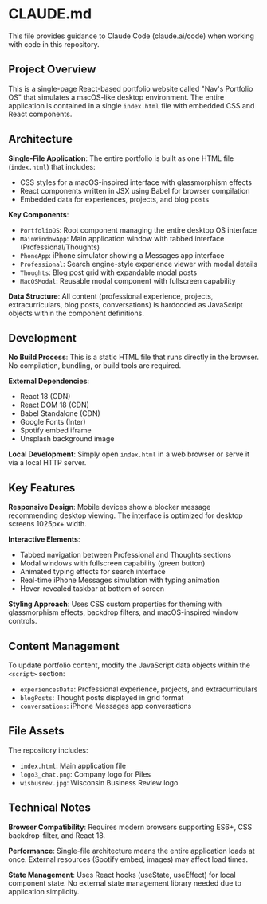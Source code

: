 # CLAUDE.md

This file provides guidance to Claude Code (claude.ai/code) when working with code in this repository.

## Project Overview

This is a single-page React-based portfolio website called "Nav's Portfolio OS" that simulates a macOS-like desktop environment. The entire application is contained in a single `index.html` file with embedded CSS and React components.

## Architecture

**Single-File Application**: The entire portfolio is built as one HTML file (`index.html`) that includes:
- CSS styles for a macOS-inspired interface with glassmorphism effects
- React components written in JSX using Babel for browser compilation
- Embedded data for experiences, projects, and blog posts

**Key Components**:
- `PortfolioOS`: Root component managing the entire desktop OS interface
- `MainWindowApp`: Main application window with tabbed interface (Professional/Thoughts)
- `PhoneApp`: iPhone simulator showing a Messages app interface
- `Professional`: Search engine-style experience viewer with modal details
- `Thoughts`: Blog post grid with expandable modal posts
- `MacOSModal`: Reusable modal component with fullscreen capability

**Data Structure**: All content (professional experience, projects, extracurriculars, blog posts, conversations) is hardcoded as JavaScript objects within the component definitions.

## Development

**No Build Process**: This is a static HTML file that runs directly in the browser. No compilation, bundling, or build tools are required.

**External Dependencies**:
- React 18 (CDN)
- React DOM 18 (CDN) 
- Babel Standalone (CDN)
- Google Fonts (Inter)
- Spotify embed iframe
- Unsplash background image

**Local Development**: Simply open `index.html` in a web browser or serve it via a local HTTP server.

## Key Features

**Responsive Design**: Mobile devices show a blocker message recommending desktop viewing. The interface is optimized for desktop screens 1025px+ width.

**Interactive Elements**:
- Tabbed navigation between Professional and Thoughts sections
- Modal windows with fullscreen capability (green button)
- Animated typing effects for search interface
- Real-time iPhone Messages simulation with typing animation
- Hover-revealed taskbar at bottom of screen

**Styling Approach**: Uses CSS custom properties for theming with glassmorphism effects, backdrop filters, and macOS-inspired window controls.

## Content Management

To update portfolio content, modify the JavaScript data objects within the `<script>` section:
- `experiencesData`: Professional experience, projects, and extracurriculars
- `blogPosts`: Thought posts displayed in grid format
- `conversations`: iPhone Messages app conversations

## File Assets

The repository includes:
- `index.html`: Main application file
- `logo3_chat.png`: Company logo for Piles
- `wisbusrev.jpg`: Wisconsin Business Review logo

## Technical Notes

**Browser Compatibility**: Requires modern browsers supporting ES6+, CSS backdrop-filter, and React 18.

**Performance**: Single-file architecture means the entire application loads at once. External resources (Spotify embed, images) may affect load times.

**State Management**: Uses React hooks (useState, useEffect) for local component state. No external state management library needed due to application simplicity.